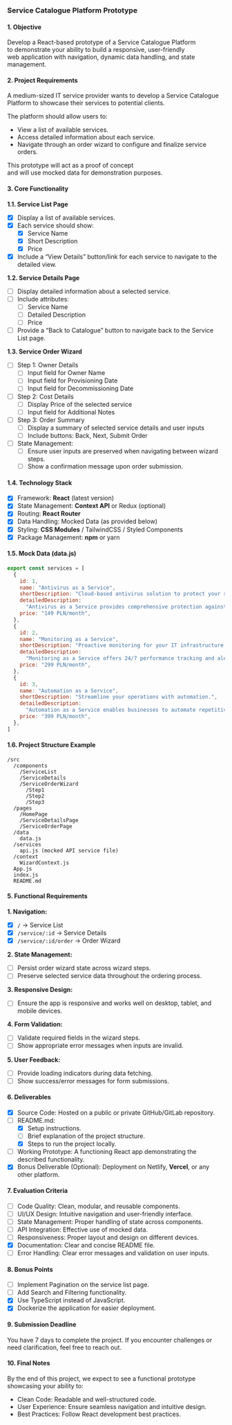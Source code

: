 ### Service Catalogue Platform Prototype

#### 1. Objective

Develop a React-based prototype of a Service Catalogue Platform  
to demonstrate your ability to build a responsive, user-friendly  
web application with navigation, dynamic data handling, and state  
management.

#### 2. Project Requirements

A medium-sized IT service provider wants to develop a Service Catalogue  
Platform to showcase their services to potential clients.

The platform should allow users to:

- View a list of available services.
- Access detailed information about each service.
- Navigate through an order wizard to configure and finalize service orders.

This prototype will act as a proof of concept  
and will use mocked data for demonstration purposes.

#### 3. Core Functionality

**1.1. Service List Page**

- [x] Display a list of available services.
- [x] Each service should show:
  - [x] Service Name
  - [x] Short Description
  - [x] Price
- [x] Include a “View Details” button/link for each service to navigate to the detailed view.

**1.2. Service Details Page**

- [ ] Display detailed information about a selected service.
- [ ] Include attributes:
  - [ ] Service Name
  - [ ] Detailed Description
  - [ ] Price
- [ ] Provide a “Back to Catalogue” button to navigate back to the Service List page.

**1.3. Service Order Wizard**

- [ ] Step 1: Owner Details
  - [ ] Input field for Owner Name
  - [ ] Input field for Provisioning Date
  - [ ] Input field for Decommissioning Date
- [ ] Step 2: Cost Details
  - [ ] Display Price of the selected service
  - [ ] Input field for Additional Notes
- [ ] Step 3: Order Summary
  - [ ] Display a summary of selected service details and user inputs
  - [ ] Include buttons: Back, Next, Submit Order
- [ ] State Management:
  - [ ] Ensure user inputs are preserved when navigating between wizard steps.
  - [ ] Show a confirmation message upon order submission.

#### 1.4. Technology Stack

- [x] Framework: **React** (latest version)
- [x] State Management: **Context API** or Redux (optional)
- [x] Routing: **React Router**
- [x] Data Handling: Mocked Data (as provided below)
- [x] Styling: **CSS Modules** / TailwindCSS / Styled Components
- [x] Package Management: **npm** or yarn

#### 1.5. Mock Data (data.js)

```javascript
export const services = [
  {
    id: 1,
    name: "Antivirus as a Service",
    shortDescription: "Cloud-based antivirus solution to protect your systems.",
    detailedDescription:
      "Antivirus as a Service provides comprehensive protection against malware, ransomware, and phishing attacks. With real-time threat detection, automatic updates, and centralized management, your business remains secure and compliant.",
    price: "149 PLN/month",
  },
  {
    id: 2,
    name: "Monitoring as a Service",
    shortDescription: "Proactive monitoring for your IT infrastructure.",
    detailedDescription:
      "Monitoring as a Service offers 24/7 performance tracking and alerts for your servers, applications, and network devices. Reduce downtime and ensure optimal performance with customizable dashboards and detailed reporting.",
    price: "299 PLN/month",
  },
  {
    id: 3,
    name: "Automation as a Service",
    shortDescription: "Streamline your operations with automation.",
    detailedDescription:
      "Automation as a Service enables businesses to automate repetitive tasks and workflows. From process optimization to integration with third-party tools, improve efficiency and reduce manual errors with our flexible automation solutions.",
    price: "399 PLN/month",
  },
]
```

#### 1.6. Project Structure Example

```
/src
  /components
    /ServiceList
    /ServiceDetails
    /ServiceOrderWizard
      /Step1
      /Step2
      /Step3
  /pages
    /HomePage
    /ServiceDetailsPage
    /ServiceOrderPage
  /data
    data.js
  /services
    api.js (mocked API service file)
  /context
    WizardContext.js
  App.js
  index.js
  README.md
```

#### 5. Functional Requirements

**1. Navigation:**

- [x] `/` → Service List
- [x] `/service/:id` → Service Details
- [x] `/service/:id/order` → Order Wizard

**2. State Management:**

- [ ] Persist order wizard state across wizard steps.
- [ ] Preserve selected service data throughout the ordering process.

**3. Responsive Design:**

- [ ] Ensure the app is responsive and works well on desktop, tablet, and mobile devices.

**4. Form Validation:**

- [ ] Validate required fields in the wizard steps.
- [ ] Show appropriate error messages when inputs are invalid.

**5. User Feedback:**

- [ ] Provide loading indicators during data fetching.
- [ ] Show success/error messages for form submissions.

#### 6. Deliverables

- [x] Source Code: Hosted on a public or private GitHub/GitLab repository.
- [ ] README.md:
  - [x] Setup instructions.
  - [ ] Brief explanation of the project structure.
  - [x] Steps to run the project locally.
- [ ] Working Prototype: A functioning React app demonstrating the described functionality.
- [x] Bonus Deliverable (Optional): Deployment on Netlify, **Vercel**, or any other platform.

#### 7. Evaluation Criteria

- [ ] Code Quality: Clean, modular, and reusable components.
- [ ] UI/UX Design: Intuitive navigation and user-friendly interface.
- [ ] State Management: Proper handling of state across components.
- [ ] API Integration: Effective use of mocked data.
- [ ] Responsiveness: Proper layout and design on different devices.
- [x] Documentation: Clear and concise README file.
- [ ] Error Handling: Clear error messages and validation on user inputs.

#### 8. Bonus Points

- [ ] Implement Pagination on the service list page.
- [ ] Add Search and Filtering functionality.
- [x] Use TypeScript instead of JavaScript.
- [x] Dockerize the application for easier deployment.

#### 9. Submission Deadline

You have 7 days to complete the project. If you encounter challenges or need clarification, feel free to reach out.

#### 10. Final Notes

By the end of this project, we expect to see a functional prototype showcasing your ability to:

- Clean Code: Readable and well-structured code.
- User Experience: Ensure seamless navigation and intuitive design.
- Best Practices: Follow React development best practices.

